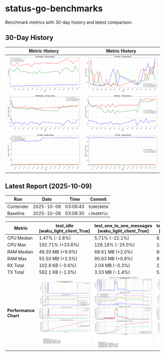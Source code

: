 # status-go-benchmarks

Benchmark metrics with 30-day history and latest comparison.

## 30-Day History

| Metric History                                         | Metric History                                     |
|--------------------------------------------------------|----------------------------------------------------|
| ![cpu_median_history.png](docs/cpu_median_history.png) | ![cpu_max_history.png](docs/cpu_max_history.png)   |
| ![ram_median_history.png](docs/ram_median_history.png) | ![ram_max_history.png](docs/ram_max_history.png)   |
| ![rx_total_history.png](docs/rx_total_history.png)     | ![tx_total_history.png](docs/tx_total_history.png) |

## Latest Report (2025-10-09)

| Run       | Date       | Time     | Commit      |
|-----------|------------|----------|-------------|
| Contender | 2025-10-09 | 03:09:43 | `938029050` |
| Baseline  | 2025-10-08 | 03:08:30 | `c3bd89f1c` |

| Metric                | test_idle<br>[waku_light_client_True]                                                                                            | test_one_to_one_messages<br>[waku_light_client_True]                                                                                                           | test_one_to_one_messages<br>[waku_light_client_False]                                                                                                            |
|-----------------------|----------------------------------------------------------------------------------------------------------------------------------|----------------------------------------------------------------------------------------------------------------------------------------------------------------|------------------------------------------------------------------------------------------------------------------------------------------------------------------|
| CPU Median            | 1.47% (-2.8%)                                                                                                                    | 5.71% (-22.1%)                                                                                                                                                 | 8.97% (+1.4%)                                                                                                                                                    |
| CPU Max               | 192.71% (+33.6%)                                                                                                                 | 126.18% (-25.0%)                                                                                                                                               | 181.84% (+23.4%)                                                                                                                                                 |
| RAM Median            | 49.30 MB (+9.9%)                                                                                                                 | 68.61 MB (+2.0%)                                                                                                                                               | 68.23 MB (+1.7%)                                                                                                                                                 |
| RAM Max               | 55.50 MB (+2.5%)                                                                                                                 | 90.63 MB (+0.8%)                                                                                                                                               | 91.26 MB (+3.2%)                                                                                                                                                 |
| RX Total              | 102.8 KB (-0.6%)                                                                                                                 | 2.04 MB (-0.3%)                                                                                                                                                | 2.85 MB (-0.4%)                                                                                                                                                  |
| TX Total              | 582.1 KB (-1.0%)                                                                                                                 | 3.33 MB (-1.4%)                                                                                                                                                | 5.26 MB (+1.9%)                                                                                                                                                  |
| **Performance Chart** | ![test_idle[waku_light_client_True]](benchmarks/20251009T030943_938029050/test_idle[waku_light_client_True]-20251009-030242.png) | ![test_one_to_one_messages[waku_light_client_True]](benchmarks/20251009T030943_938029050/test_one_to_one_messages[waku_light_client_True]-20251009-030855.png) | ![test_one_to_one_messages[waku_light_client_False]](benchmarks/20251009T030943_938029050/test_one_to_one_messages[waku_light_client_False]-20251009-030547.png) |
